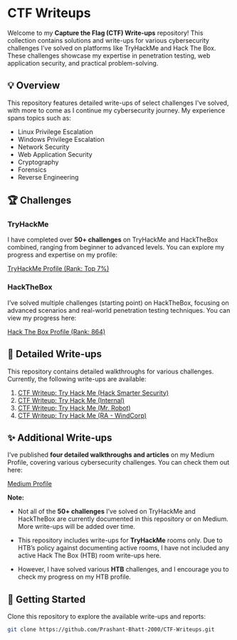 # CTF Writeups

Welcome to my **Capture the Flag (CTF) Write-ups** repository! This collection contains solutions and write-ups for various cybersecurity challenges I’ve solved on platforms like TryHackMe and Hack The Box. These challenges showcase my expertise in penetration testing, web application security, and practical problem-solving.

## 💡 Overview

This repository features detailed write-ups of select challenges I've solved, with more to come as I continue my cybersecurity journey. My experience spans topics such as:

- Linux Privilege Escalation
- Windows Privilege Escalation
- Network Security
- Web Application Security
- Cryptography
- Forensics
- Reverse Engineering

## 🏆 Challenges

### TryHackMe
I have completed over **50+ challenges** on TryHackMe and HackTheBox combined, ranging from beginner to advanced levels. You can explore my progress and expertise on my profile:

[TryHackMe Profile (Rank: Top 7%)](https://tryhackme.com/r/p/Dr.Parad0x)

### HackTheBox
I’ve solved multiple challenges (starting point) on HackTheBox, focusing on advanced scenarios and real-world penetration testing techniques. You can view my progress here:

[Hack The Box Profile (Rank: 864)](https://app.hackthebox.com/profile/727807)

## 📄 Detailed Write-ups

This repository contains detailed walkthroughs for various challenges. Currently, the following write-ups are available:

1. [CTF Writeup: Try Hack Me (Hack Smarter Security)](https://github.com/Prashant-Bhatt-2000/CTF-Writeups/blob/main/tryhackme/Hack_Smarter_Security.pdf)
2. [CTF Writeup: Try Hack Me (Internal)](https://github.com/Prashant-Bhatt-2000/CTF-Writeups/blob/main/tryhackme/Internal%20(Penetration%20Testing).pdf)
3. [CTF Writeup: Try Hack Me (Mr. Robot)](https://github.com/Prashant-Bhatt-2000/CTF-Writeups/blob/main/tryhackme%2FMr_Robot_Ctf.pdf)
4. [CTF Writeup: Try Hack Me (RA - WindCorp)](https://github.com/Prashant-Bhatt-2000/CTF-Writeups/blob/main/tryhackme/Ra_(WindCorp).pdf)

## ✨ Additional Write-ups

I’ve published **four detailed walkthroughs and articles** on my Medium Profile, covering various cybersecurity challenges. You can check them out here:

[Medium Profile](https://medium.com/@prashantbhatt.2000)

**Note:** 

- Not all of the **50+ challenges** I’ve solved on TryHackMe and HackTheBox are currently documented in this repository or on Medium. More write-ups will be added over time.

- This repository includes write-ups for **TryHackMe** rooms only. Due to HTB’s policy against documenting active rooms, I have not included any active Hack The Box (HTB) room write-ups here.

- However, I have solved various **HTB** challenges, and I encourage you to check my progress on my HTB profile.


## 🚀 Getting Started

Clone this repository to explore the available write-ups and reports:

```bash
git clone https://github.com/Prashant-Bhatt-2000/CTF-Writeups.git
